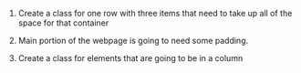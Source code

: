 1. Create a class for one row with three items that need to take up all of the space for that container

2. Main portion of the webpage is going to need some padding.

3. Create a class for elements that are going to be in a column
